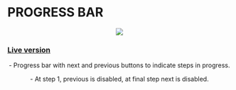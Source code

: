 
<p align="center">
<h1> PROGRESS BAR </h1>
</p>
<p align="center">
<img src ="https://media.giphy.com/media/v1.Y2lkPTc5MGI3NjExMzYxMmIwZTVjNWY5OWMyMGI3NDIwZGZiYzJkM2VlZTNmNmUzODVhYSZjdD1n/lAVgVWgIL3LWhLUbyO/giphy.gif)">
<p align="center">
<h3><a href="js-progress-bar.netlify.app">Live version</a></h3>
</p>
<p align="center">
- Progress bar with next and previous buttons to indicate steps in progress.
</p>
<p align="center">
- At step 1, previous is disabled, at final step next is disabled.
</p>
